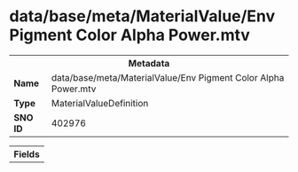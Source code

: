 <h1>data/base/meta/MaterialValue/Env Pigment Color Alpha Power.mtv</h1><table><tr><th colspan="100%">Metadata</th></tr><tr><td><b>Name</b></td><td>data/base/meta/MaterialValue/Env Pigment Color Alpha Power.mtv</td></tr><tr><td><b>Type</b></td><td>MaterialValueDefinition</td></tr><tr><td><b>SNO ID</b></td><td>402976</td></tr></table>

<table><tr><th colspan="100%">Fields</th></tr></table>

